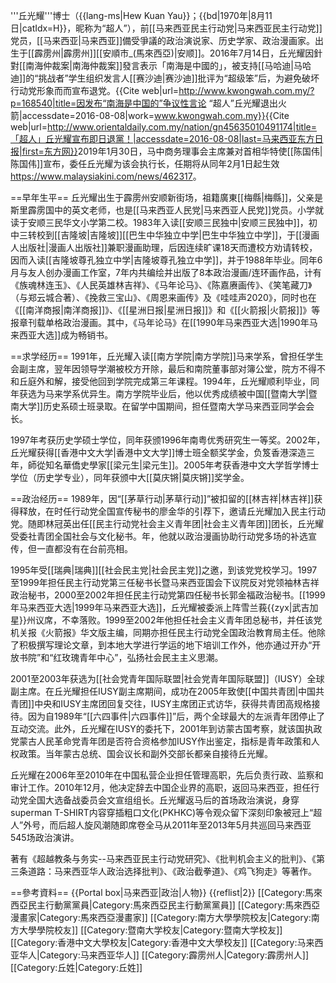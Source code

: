 '''丘光耀'''博士（{{lang-ms|Hew Kuan Yau}}；{{bd|1970年|8月11日|catIdx=H}}，昵称为“超人”），前[[马来西亚民主行动党|马来西亚民主行动党]]党员，[[马来西亚|马来西亚]]備受爭議的政治演说家、历史学家、政治漫画家。出生于[[霹雳州|霹雳州]][[安順市_(馬來西亞)|安顺]]。2016年7月14日，丘光耀因針對[[南海仲裁案|南海仲裁案]]發言表示「南海是中國的」，被支持[[马哈迪|马哈迪]]的“挑战者”学生组织发言人[[赛沙迪|赛沙迪]]批评为“超级笨”后，为避免破坏行动党形象而而宣布退党。<ref>{{Cite web|url=http://www.kwongwah.com.my/?p=168540|title=因发布“南海是中国的”争议性言论 “超人”丘光耀退出火箭|accessdate=2016-08-08|work=www.kwongwah.com.my}}</ref><ref>{{Cite web|url=http://www.orientaldaily.com.my/nation/gn45635010491174|title=「超人」丘光耀宣布即日退黨！|accessdate=2016-08-08|last=马来西亚东方日报|first=东方网}}</ref>2019年1月30日，马中商务理事会主席兼对首相华特使[[陈国伟|陈国伟]]宣布，委任丘光耀为该会执行长，任期将从同年2月1日起生效<ref>https://www.malaysiakini.com/news/462317</ref>。

==早年生平==
丘光耀出生于霹雳州安顺新街场，祖籍廣東[[梅縣|梅縣]]，父亲是斯里霹雳国中的英文老师，也是[[马来西亚人民党|马来西亚人民党]]党员。小学就读于安顺三民华文小学第二校。1983年入读[[安顺三民独中|安顺三民独中]]，初中三转校到[[吉隆坡|吉隆坡]][[巴生中华独立中学|巴生中华独立中学]]，于[[漫画人出版社|漫画人出版社]]兼职漫画助理，后因连续旷课18天而遭校方劝请转校，因而入读[[吉隆坡尊孔独立中学|吉隆坡尊孔独立中学]]，并于1988年毕业。同年6月与友人创办漫画工作室，7年内共编绘并出版了8本政治漫画/连环画作品，计有《族魂林连玉》、《人民英雄林吉祥》、《马年论马》、《陈嘉赓画传》、《笑笔藏刀》（与郑云城合著）、《挽救三宝山》、《周恩来画传》及《哇哇声2020》，同时也在《[[南洋商报|南洋商报]]》、《[[星洲日报|星洲日报]]》和《[[火箭报|火箭报]]》等报章刊载单格政治漫画。其中，《马年论马》在[[1990年马来西亚大选|1990年马来西亚大选]]成为畅销书。

==求学经历==
1991年，丘光耀入读[[南方学院|南方学院]]马来学系，曾担任学生会副主席，翌年因领导学潮被校方开除，最后和南院董事部对簿公堂，院方不得不和丘庭外和解，接受他回到学院完成第三年课程。1994年，丘光耀顺利毕业，同年获选为马来学系优异生。南方学院毕业后，他以优秀成绩被中国[[暨南大学|暨南大学]]历史系硕士班录取。在留学中国期间，担任暨南大学马来西亚同学会会长。

1997年考获历史学硕士学位，同年获颁1996年南粤优秀研究生一等奖。2002年，丘光耀获得[[香港中文大学|香港中文大学]]博士班全额奖学金，负笈香港深造三年，師從知名華僑史學家[[梁元生|梁元生]]。2005年考获香港中文大学哲学博士学位（历史学专业），同年获颁中大[[莫庆锵|莫庆锵]]奖学金。

==政治经历==
1989年，因“[[茅草行动|茅草行动]]”被扣留的[[林吉祥|林吉祥]]获得释放，在时任行动党全国宣传秘书的廖金华的引荐下，邀请丘光耀加入民主行动党。随即林冠英出任[[民主行动党社会主义青年团|社会主义青年团]]团长，丘光耀受委社青团全国社会与文化秘书。年，他就以政治漫画协助行动党多场的补选宣传，但一直都没有在台前亮相。

1995年受[[瑞典|瑞典]][[社会民主党|社会民主党]]之邀，到该党党校学习。1997至1999年担任民主行动党第三任秘书长暨马来西亚国会下议院反对党领袖林吉祥政治秘书，2000至2002年担任民主行动党第四任秘书长郭金福政治秘书。[[1999年马来西亚大选|1999年马来西亚大选]]，丘光耀被委派上阵雪兰莪{{zyx|武吉加星}}州议席，不幸落败。1999至2002年他担任社会主义青年团总秘书，并任该党机关报《火箭报》华文版主编，同期亦担任民主行动党全国政治教育局主任。他除了积极撰写理论文章，到本地大学进行学运的地下培训工作外，他亦通过开办“开放书院”和“红玫瑰青年中心”，弘扬社会民主主义思潮。

2001至2003年获选为[[社会党青年国际联盟|社会党青年国际联盟]]（IUSY）全球副主席。在丘光耀担任IUSY副主席期间，成功在2005年致使[[中国共青团|中国共青团]]中央和IUSY主席团回复交往，IUSY主席团正式访华，获得共青团高规格接待。因为自1989年“[[六四事件|六四事件]]”后，两个全球最大的左派青年团停止了互动交流。此外，丘光耀在IUSY的委托下，2001年到访蒙古国考察，就该国执政党蒙古人民革命党青年团是否符合资格参加IUSY作出鉴定，指标是青年政策和人权政策。当年蒙古总统、国会议长和副外交部长都亲自接待丘光耀。

丘光耀在2006年至2010年在中国私营企业担任管理高职，先后负责行政、监察和审计工作。2010年12月，他决定辞去中国企业界的高职，返回马来西亚，担任行动党全国大选备战委员会文宣组组长。丘光耀返马后的首场政治演说，身穿superman T-SHIRT内容穿插粗口文化(PKHKC)等令观众留下深刻印象被冠上“超人”外号，而后超人旋风潮随即席卷全马从2011年至2013年5月共巡回马来西亚545场政治演讲。

著有《超越教条与务实--马来西亚民主行动党研究》、《批判机会主义的批判》、《第三条道路：马来西亚华人政治选择批判》、《政治截拳道》、《鸡飞狗走》等著作。

==參考資料==
{{Portal box|马来西亚|政治|人物}}
{{reflist|2}}
[[Category:馬來西亞民主行動黨黨員|Category:馬來西亞民主行動黨黨員]]
[[Category:馬來西亞漫畫家|Category:馬來西亞漫畫家]]
[[Category:南方大學學院校友|Category:南方大學學院校友]]
[[Category:暨南大学校友|Category:暨南大学校友]]
[[Category:香港中文大學校友|Category:香港中文大學校友]]
[[Category:马来西亚华人|Category:马来西亚华人]]
[[Category:霹雳州人|Category:霹雳州人]]
[[Category:丘姓|Category:丘姓]]